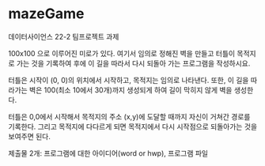 # mazeGame
데이터사이언스 22-2 팀프로젝트 과제

100x100 으로 이루어진 미로가 있다. 여기서 임의로 정해진 벽을 만들고 터틀이 목적지로 가는 것을 기록하여 후에 이 길을 따라서 다시 되돌아 가는 프로그램을 작성하시요.

터틀은 시작이 (0, 0)의 위치에서 시작하고, 목적지는 임의로 나타낸다. 또한, 이 길을 따라가는 벽은 100(최소 10에서 30개)까지 생성되게 하여 길이 막히지 않게 벽을 생성한다. 

터틀은 0,0에서 시작해서 목적지의 주소 (x,y)에 도달할 때까지 자신이 거쳐간 경로를 기록한다. 그리고 목적지에 다다르게 되면 목적지에서 다시 시작점으로 되돌아가는 것을 보여주면 된다. 

제출물 2개: 프로그램에 대한 아이디어(word or hwp), 프로그램 파일
